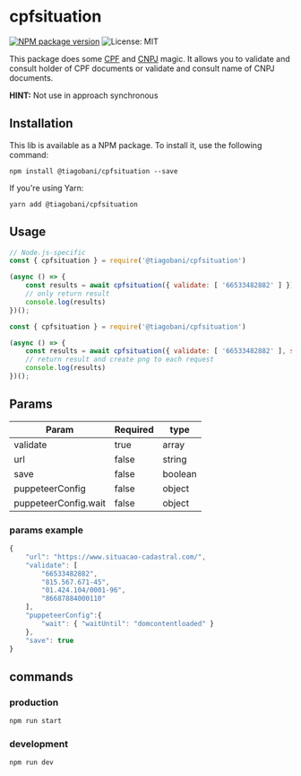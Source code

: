 # cpfsituation

[![NPM package version](https://img.shields.io/npm/v/@tiagobani/cpfsituation.svg)](https://www.npmjs.com/package/@tiagobani/cpfsituation)
![License: MIT](https://img.shields.io/npm/l/@tiagobani/cpfsituation.svg)

This package does some
[CPF](http://en.wikipedia.org/wiki/Cadastro_de_Pessoas_F%C3%ADsicas) and 
[CNPJ](https://pt.wikipedia.org/wiki/Cadastro_Nacional_da_Pessoa_Jur%C3%ADdica) magic. It allows you to validate and consult holder of CPF documents or validate and consult name of CNPJ documents.

**HINT:** Not use in approach synchronous

## Installation

This lib is available as a NPM package. To install it, use the following
command:

```
npm install @tiagobani/cpfsituation --save
```

If you're using Yarn:

```
yarn add @tiagobani/cpfsituation
```

## Usage

```js
// Node.js-specific
const { cpfsituation } = require('@tiagobani/cpfsituation')

(async () => {
    const results = await cpfsituation({ validate: [ '66533482882' ] }) 
    // only return result
    console.log(results)
})();

const { cpfsituation } = require('@tiagobani/cpfsituation')

(async () => {
    const results = await cpfsituation({ validate: [ '66533482882' ], save: true }) 
    // return result and create png to each request
    console.log(results)
})();
```

## Params
| Param                  | Required      |  type            | 
| ---------------------- | ------------- |  --------------- |
| validate               | true          |  array           | 
| url                    | false         |  string          |
| save                   | false         |  boolean         |
| puppeteerConfig        | false         |  object          |
| puppeteerConfig.wait   | false         |  object          |

### params example
```js
{
    "url": "https://www.situacao-cadastral.com/",
    "validate": [
        "66533482882",
        "815.567.671-45",
        "01.424.104/0001-96",
        "86687884000110"
    ],
    "puppeteerConfig":{
        "wait": { "waitUntil": "domcontentloaded" }
    },
    "save": true
}
```

## commands 
### production
```bash
npm run start 
```

### development
```bash
npm run dev
```
